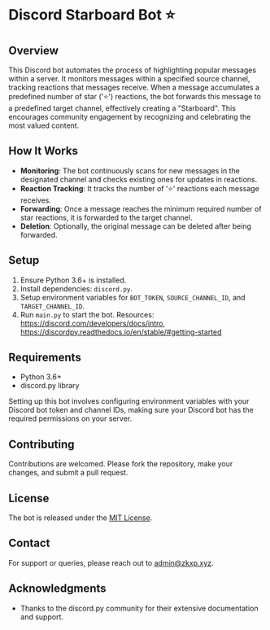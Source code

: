 # Discord Starboard Bot ⭐

## Overview
This Discord bot automates the process of highlighting popular messages within a server. It monitors messages within a specified source channel, tracking reactions that messages receive. When a message accumulates a predefined number of star ('⭐') reactions, the bot forwards this message to a predefined target channel, effectively creating a "Starboard". This encourages community engagement by recognizing and celebrating the most valued content.

## How It Works
- **Monitoring**: The bot continuously scans for new messages in the designated channel and checks existing ones for updates in reactions.
- **Reaction Tracking**: It tracks the number of '⭐' reactions each message receives.
- **Forwarding**: Once a message reaches the minimum required number of star reactions, it is forwarded to the target channel.
- **Deletion**: Optionally, the original message can be deleted after being forwarded.
  
## Setup
1. Ensure Python 3.6+ is installed.
2. Install dependencies: `discord.py`.
3. Setup environment variables for `BOT_TOKEN`, `SOURCE_CHANNEL_ID`, and `TARGET_CHANNEL_ID`.
4. Run `main.py` to start the bot.
Resources: https://discord.com/developers/docs/intro, https://discordpy.readthedocs.io/en/stable/#getting-started

## Requirements
- Python 3.6+
- discord.py library

Setting up this bot involves configuring environment variables with your Discord bot token and channel IDs, making sure your Discord bot has the required permissions on your server.

## Contributing
Contributions are welcomed. Please fork the repository, make your changes, and submit a pull request.

## License
The bot is released under the [MIT License](LICENSE).

## Contact
For support or queries, please reach out to admin@zkxp.xyz.

## Acknowledgments
- Thanks to the discord.py community for their extensive documentation and support.
